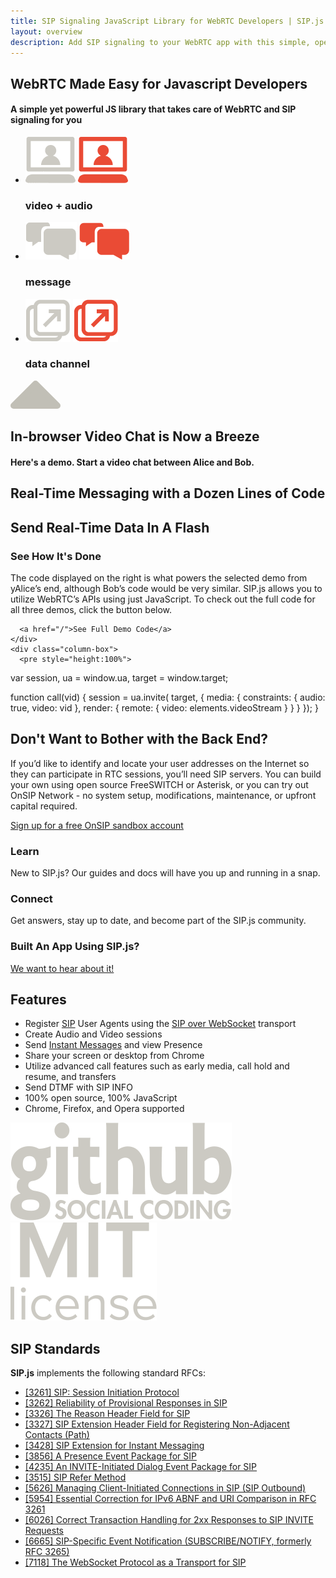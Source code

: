 ```yaml
---
title: SIP Signaling JavaScript Library for WebRTC Developers | SIP.js
layout: overview
description: Add SIP signaling to your WebRTC app with this simple, open source JavaScript library - SIP.js.
---
```

<article class="wrapper group home-feature" id="feature-selector">
	<div class="feature">
		<h1>WebRTC Made Easy for Javascript Developers</h1>
		<h4 class="intro">A simple yet powerful JS library that takes care of WebRTC and SIP signaling for you</h4>
	</div>
    <ul class="wrapper highlights">
      <!-- TODO allow for highlighting of a list item. -->
      <li id="feature-video-audio">
        <img class="icon-unselected"
             src="/shared/img/video-audio.png" alt="video + audio" />
        <img class="icon-selected"
             src="/shared/img/video-audio-highlight.png" alt="video + audio highlight" />
        <h3>video + audio</h3>
      </li>
      <li id="feature-message">
        <img class="icon-unselected"
             src="/shared/img/message.png" alt="message" />
        <img class="icon-selected"
             src="/shared/img/message-highlight.png" alt="message highlight" />
        <h3>message</h3>
      </li>
      <li id="feature-data-channel">
        <img class="icon-unselected"
             src="/shared/img/data-channel.png" alt="message" />
        <img class="icon-selected"
             src="/shared/img/data-channel-highlight.png" alt="message highlight" />
        <h3>data channel</h3>
      </li>
    </ul>
    <!-- This draws an arrow that we use to indicate the highlighted feature -->
    <svg id="feature-arrow" width="80" height="45">
      <polygon points="40,5 75,40 5,40"
               style="fill:rgb(193,191,182); stroke:rgb(193,191,182); stroke-width:10;"
               stroke-linejoin="round" />
    </svg>
</article>

<div class="full-width-divider mid-gray feature">
  <div id="content-video-audio">
    <h2>In-browser Video Chat is Now a Breeze</h2>
    <h4 class="intro">Here's a demo. Start a video chat between Alice and Bob.</h4>
    <div class="two-column-boxes wrapper">
      <div class="column-box" style="background-color:red;"></div>
      <div class="column-box" style="background-color:blue;"></div>
      <div class="clearfix"></div>
    </div>
  </div>
  <div id="content-message">
    <h2>Real-Time Messaging with a Dozen Lines of Code</h2>
  </div>
  <div id="content-data-channel">
    <h2>Send Real-Time Data In A Flash</h2>
  </div>
</div>
<div class="full-width-divider orange">
  <div class="two-column-boxes wrapper">
    <div class="column-box">
      <h3>See How It's Done</h3>
      <p>
        The code displayed on the right is what powers the selected demo from yAlice’s end, although Bob’s code would be very similar.  SIP.js allows you to utilize WebRTC’s APIs using just JavaScript. To check out the full code for all three demos, click the button below.
      </p>

      <a href="/">See Full Demo Code</a>
    </div>
    <div class="column-box">
      <pre style="height:100%">
var session,
ua = window.ua,
target = window.target;

function call(vid) {
  session = ua.invite(
    target,
    {
      media: {
        constraints: {
          audio: true,
          video: vid
        },
        render: {
          remote: {
            video: elements.videoStream
          }
        }
      }
    });
}
      </pre>
    </div>
    <div class="clearfix"></div>
  </div>
</div>

<div class="wrapper full-width-divider">
  <h2>Don't Want to Bother with the Back End?</h2>
  <p>
    If you’d like to identify and locate your user addresses on the Internet so they can participate in RTC sessions, you’ll need SIP servers. You can build your own using open source FreeSWITCH or Asterisk, or you can try out OnSIP Network - no system setup, modifications, maintenance, or upfront capital required.
  </p>
  <a href="/">Sign up for a free OnSIP sandbox account</a>
</div>

<div class="full-width-divider light-gray">
  <div class="two-column-boxes wrapper">
    <div class="column-box">
      <h3>Learn</h3>
      <p>New to SIP.js? Our guides and docs will have you up and running in a snap.</p>
    </div>
    <div class="column-box">
      <h3>Connect</h3>
      <p>Get answers, stay up to date, and become part of the SIP.js community.</p>
    </div>
    <div class="clearfix"></div>
  </div>
</div>

<div class="full-width-divider dark-gray">
  <h3>Built An App Using SIP.js?</h3>
  <a href="/">We want to hear about it!</a>
</div>

<div class="wrapper full-width-divider">
  <h2>Features</h2>

  <ul class="multicolumn">
    <li>Register <a href="/faq/#what-is-sip">SIP</a> User Agents using the <a href="http://tools.ietf.org/html/rfc7118">SIP over WebSocket</a> transport</li>
    <li>Create Audio and Video sessions</li>
    <li>Send <a href="/guides/send-message/">Instant Messages</a> and view Presence</li>
    <li>Share your screen or desktop from Chrome</li>
    <li>Utilize advanced call features such as early media, call hold and resume, and transfers</li>
    <li>Send DTMF with SIP INFO</li>
    <li>100% open source, 100% JavaScript</li>
    <li>Chrome, Firefox, and Opera supported</li>
  </ul>
</div>
<div class="full-width-divider light-gray">
  <div class="two-column-boxes">
    <div class="column-box">
      <img src="/shared/img/github.png" alt="github: social coding" />
    </div>
    <div class="column-box">
      <img src="/shared/img/mit-license.png" alt="MIT open-source license" />
    </div>
    <div class="clearfix"></div>
  </div>
</div>
<div class="wrapper full-width-divider">
  <h2>SIP Standards</h2>
  <p><strong>SIP.js</strong> implements the following standard RFCs:</p>

  <ul class="multicolumn">
    <li><a href="http://tools.ietf.org/html/rfc3261">[3261] SIP: Session Initiation Protocol</a></li>
    <li><a href="http://tools.ietf.org/html/rfc3262">[3262] Reliability of Provisional Responses in SIP</a></li>
    <li><a href="http://tools.ietf.org/html/rfc3326">[3326] The Reason Header Field for SIP</a></li>
    <li><a href="http://tools.ietf.org/html/rfc3327">[3327] SIP Extension Header Field for Registering Non-Adjacent Contacts (Path)</a></li>
    <li><a href="http://tools.ietf.org/html/rfc3428">[3428] SIP Extension for Instant Messaging</a></li>
    <li><a href="http://tools.ietf.org/html/rfc3856">[3856] A Presence Event Package for SIP</a></li>
    <li><a href="http://tools.ietf.org/html/rfc4235">[4235] An INVITE-Initiated Dialog Event Package for SIP</a></li>
    <li><a href="http://tools.ietf.org/html/rfc3515">[3515] SIP Refer Method</a></li>
    <li><a href="http://tools.ietf.org/html/rfc5626">[5626] Managing Client-Initiated Connections in SIP (SIP Outbound)</a></li>
    <li><a href="http://tools.ietf.org/html/rfc5954">[5954] Essential Correction for IPv6 ABNF and URI Comparison in RFC 3261</a></li>
    <li><a href="http://tools.ietf.org/html/rfc6026">[6026] Correct Transaction Handling for 2xx Responses to SIP INVITE Requests</a></li>
    <li><a href="http://tools.ietf.org/html/rfc6665">[6665] SIP-Specific Event Notification (SUBSCRIBE/NOTIFY, formerly RFC 3265)</a></li>
    <li><a href="http://tools.ietf.org/html/rfc7118">[7118] The WebSocket Protocol as a Transport for SIP</a></li>
  </ul>
</div>
